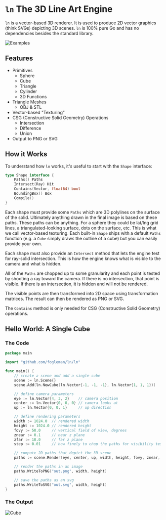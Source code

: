 # `ln` The 3D Line Art Engine

`ln` is a vector-based 3D renderer. It is used to produce 2D vector graphics
(think SVGs) depicting 3D scenes. `ln` is 100% pure Go and has no dependencies
besides the standard library.

![Examples](http://i.imgur.com/HY2Fg2t.png)

## Features

- Primitives
	- Sphere
	- Cube
	- Triangle
	- Cylinder
	- 3D Functions
- Triangle Meshes
	- OBJ & STL
- Vector-based "Texturing"
- CSG (Constructive Solid Geometry) Operations
	- Intersection
	- Difference
	- Union
- Output to PNG or SVG

## How it Works

To understand how `ln` works, it's useful to start with the `Shape` interface:

```go
type Shape interface {
	Paths() Paths
	Intersect(Ray) Hit
	Contains(Vector, float64) bool
	BoundingBox() Box
	Compile()
}
```

Each shape must provide some `Paths` which are 3D polylines on the surface
of the solid. Ultimately anything drawn in the final image is based on these
paths. These paths can be anything. For a sphere they could be lat/lng grid
lines, a triangulated-looking surface, dots on the surface, etc. This is what
we call vector-based texturing. Each built-in `Shape` ships with a default
`Paths` function (e.g. a `Cube` simply draws the outline of a cube) but you
can easily provide your own.

Each shape must also provide an `Intersect` method that lets the engine test
for ray-solid intersection. This is how the engine knows what is visible to the
camera and what is hidden.

All of the `Paths` are chopped up to some granularity and each point is tested
by shooting a ray toward the camera. If there is no intersection, that point is
visible. If there is an intersection, it is hidden and will not be rendered.

The visible points are then transformed into 2D space using transformation
matrices. The result can then be rendered as PNG or SVG.

The `Contains` method is only needed for CSG (Constructive Solid Geometry)
operations.

## Hello World: A Single Cube

### The Code

```go
package main

import "github.com/fogleman/ln/ln"

func main() {
	// create a scene and add a single cube
	scene := ln.Scene{}
	scene.Add(ln.NewCube(ln.Vector{-1, -1, -1}, ln.Vector{1, 1, 1}))

	// define camera parameters
	eye := ln.Vector{4, 3, 2}    // camera position
	center := ln.Vector{0, 0, 0} // camera looks at
	up := ln.Vector{0, 0, 1}     // up direction

	// define rendering parameters
	width := 1024.0  // rendered width
	height := 1024.0 // rendered height
	fovy := 50.0     // vertical field of view, degrees
	znear := 0.1     // near z plane
	zfar := 10.0     // far z plane
	step := 0.01     // how finely to chop the paths for visibility testing

	// compute 2D paths that depict the 3D scene
	paths := scene.Render(eye, center, up, width, height, fovy, znear, zfar, step)

	// render the paths in an image
	paths.WriteToPNG("out.png", width, height)

	// save the paths as an svg
	paths.WriteToSVG("out.svg", width, height)
}
```

### The Output

![Cube](http://i.imgur.com/d2dGrOJ.png)
